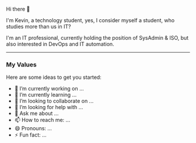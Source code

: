 Hi there 👋

I'm Kevin, a technology student, yes, I consider myself a student, who studies more than us in IT?

I'm an IT professional, currently holding the position of SysAdmin & ISO, but also interested in DevOps and IT automation.

___________________________________________________________________________________________________________________________________________________________________________________

### My Values 


Here are some ideas to get you started:

- 🔭 I’m currently working on ...
- 🌱 I’m currently learning ...
- 👯 I’m looking to collaborate on ...
- 🤔 I’m looking for help with ...
- 💬 Ask me about ...
- 📫 How to reach me: ...
- 😄 Pronouns: ...
- ⚡ Fun fact: ...
